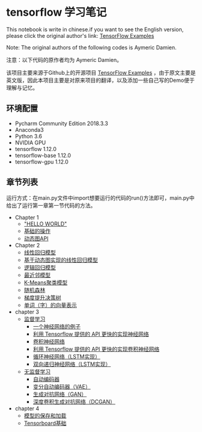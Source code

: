 # tensorflow 学习笔记
This notebook is write in chinese.if you want to see the English version, please click the original author's link:
[TensorFlow Examples](https://github.com/aymericdamien/TensorFlow-Examples#tutorial-index)

Note: The original authors of the following codes is Aymeric Damien.

注意：以下代码的原作者均为 Aymeric Damien。


该项目主要来源于Github上的开源项目
[TensorFlow Examples](https://github.com/aymericdamien/TensorFlow-Examples#tutorial-index) ，由于原文主要是英文版，因此本项目主要是对原来项目的翻译，以及添加一些自己写的Demo便于理解与记忆。
## 环境配置
+ Pycharm Community Edition 2018.3.3
+ Anaconda3
+ Python 3.6
+ NVIDIA GPU
+ tensorflow 1.12.0
+ tensorflow-base 1.12.0
+ tensorflow-gpu 1.12.0
## 章节列表
运行方式：在main.py文件中import想要运行的代码的run()方法即可，main.py中给出了运行第一章第一节代码的方法。
+ Chapter 1
    + ["HELLO WORLD"](https://github.com/D-Hsueh/TensorflowLearn/blob/master/chapter1/HelloWorld.py)
    + [基础的操作](https://github.com/D-Hsueh/TensorflowLearn/blob/master/chapter1/BasicOperations.py)
    + [动态图API](https://github.com/D-Hsueh/TensorflowLearn/blob/master/chapter1/BasicEagerAPI.py)
+ Chapter 2
    + [线性回归模型](https://github.com/D-Hsueh/TensorflowLearn/blob/master/chapter2/LinearRegression.py)
    + [基于动态图实现的线性回归模型](https://github.com/D-Hsueh/TensorflowLearn/blob/master/chapter2/LinearRegressionWithEagerAPI.py)
    + [逻辑回归模型](https://github.com/D-Hsueh/TensorflowLearn/blob/master/chapter2/LogisticRegression.py)
    + [最近邻模型](https://github.com/D-Hsueh/TensorflowLearn/blob/master/chapter2/NearestNeighbor.py)
    + [K-Means聚类模型](https://github.com/D-Hsueh/TensorflowLearn/blob/master/chapter2/Kmeans.py)
    + [随机森林](https://github.com/D-Hsueh/TensorflowLearn/blob/master/chapter2/RandomForest.py)
    + [梯度提升决策树](https://github.com/D-Hsueh/TensorflowLearn/blob/master/chapter2/GradientBoostedDecisionTree.py)
    + [单词（字）的向量表示](https://github.com/D-Hsueh/TensorflowLearn/blob/master/chapter2/Word2Vec.py)
+ chapter 3
    + [监督学习](https://github.com/D-Hsueh/TensorflowLearn/tree/master/chapter3/Supervised)
        + [一个神经网络的例子](https://github.com/D-Hsueh/TensorflowLearn/blob/master/chapter3/Supervised/NeuralNetworkExample.py)
        + [利用 Tensorflow 提供的 API 更快的实现神经网络](https://github.com/D-Hsueh/TensorflowLearn/blob/master/chapter3/Supervised/NeuralNetworkExamplewithTFAPI.py)
        + [卷积神经网络](https://github.com/D-Hsueh/TensorflowLearn/blob/master/chapter3/Supervised/ConvolutionalNeuralNetwork.py)
        + [利用 Tensorflow 提供的 API 更快的实现卷积神经网络](https://github.com/D-Hsueh/TensorflowLearn/blob/master/chapter3/Supervised/ConvolutionalNeuralNetworkwithTFAPI.py)
        + [循环神经网络（LSTM实现）](https://github.com/D-Hsueh/TensorflowLearn/blob/master/chapter3/Supervised/LSTM.py)
        + [双向递归神经网络（LSTM实现）](https://github.com/D-Hsueh/TensorflowLearn/blob/master/chapter3/Supervised/bidirectionalLSTM.py)
    + [无监督学习](https://github.com/D-Hsueh/TensorflowLearn/tree/master/chapter3/Unsupervised)
        + [自动编码器](https://github.com/D-Hsueh/TensorflowLearn/tree/master/chapter3/Unsupervised/AutoEncoder.py)
        + [变分自动编码器（VAE）](https://github.com/D-Hsueh/TensorflowLearn/tree/master/chapter3/Unsupervised/VariationalAutoEncoder.py)
        + [生成对抗网络（GAN）](https://github.com/D-Hsueh/TensorflowLearn/tree/master/chapter3/Unsupervised/GAN.py)
        + [深度卷积生成对抗网络（DCGAN）](https://github.com/D-Hsueh/TensorflowLearn/tree/master/chapter3/Unsupervised/DCGAN.py)
+ chapter 4
    + [模型的保存和加载](https://github.com/D-Hsueh/TensorflowLearn/tree/master/chapter4/SaveRestoreModel.py)
    + [Tensorboard基础](https://github.com/D-Hsueh/TensorflowLearn/tree/master/chapter4/TensorboardBasic.py)
    